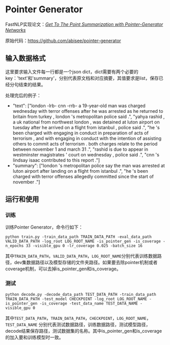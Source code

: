 # Pointer Generator

FastNLP实现论文：*[Get To The Point Summarization with Pointer-Generator Networks](https://arxiv.org/abs/1704.04368)*

原始代码：https://github.com/abisee/pointer-generator



## 输入数据格式
这里要求输入文件每一行都是一个json dict，dict需要有两个必要的key：'text'和'summary'，分别代表原文档和对应摘要，其值要求是list，保存已经分句结束的结果。

处理完后的例子：

- "text": ["london -lrb- cnn -rrb- a 19-year-old man was charged wednesday with terror offenses after he was arrested as he returned to britain from turkey , london 's metropolitan police said .", "yahya rashid , a uk national from northwest london , was detained at luton airport on tuesday after he arrived on a flight from istanbul , police said .", "he 's been charged with engaging in conduct in preparation of acts of terrorism , and with engaging in conduct with the intention of assisting others to commit acts of terrorism . both charges relate to the period between november 1 and march 31 .", "rashid is due to appear in westminster magistrates ' court on wednesday , police said .", "cnn 's lindsay isaac contributed to this report ."]
- "summary": ["london 's metropolitan police say the man was arrested at luton airport after landing on a flight from istanbul .", "he 's been charged with terror offenses allegedly committed since the start of november ."]



## 运行和使用

### 训练
训练Pointer Generator，命令行如下：
```shell
python train.py -train_data_path TRAIN_DATA_PATH -eval_data_path VALID_DATA_PATH -log_root LOG_ROOT_NAME -is_pointer_gen -is_coverage -n_epochs 33 -visible_gpu 0 -lr_coverage 0.025 -batch_size 16
```
其中`TRAIN_DATA_PATH`，`VALID_DATA_PATH`，`LOG_ROOT_NAME`分别代表训练数据路径，dev集数据路径以及模型存储的文件夹路径。如果要去除pointer机制或者coverage机制，可以去掉is_pointer_gen和is_coverage。



### 测试
```shell
python decode.py -decode_data_path TEST_DATA_PATH -train_data_path TRAIN_DATA_PATH -test_model CHECKPOINT -log_root LOG_ROOT_NAME -is_pointer_gen -is_coverage -test_data_name TEST_DATA_NAME -visible_gpu 0
```
其中`TEST_DATA_PATH`，`TRAIN_DATA_PATH`，`CHECKPOINT`，`LOG_ROOT_NAME`，`TEST_DATA_NAME` 分别代表测试数据路径，训练数据路径，测试模型路径，decode结果保存路径，测试数据集的名称。其中is_pointer_gen和is_coverage的加入要和训练模型时一致。

